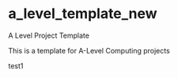 # a_level_template_new
A Level Project Template

This is a template for A-Level Computing projects

test1